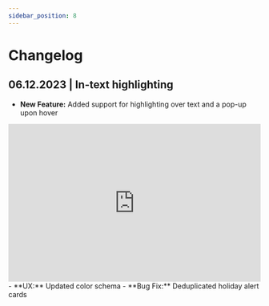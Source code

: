 ```yaml
---
sidebar_position: 8
---
```


# Changelog

## 06.12.2023 | In-text highlighting

- **New Feature:** Added support for highlighting over text and a pop-up upon hover

<iframe width="100%" height="315" src="https://www.youtube.com/embed/JRVLRFX45qE?si=-JqGLF4jzqyhYgVO&amp;controls=0" title="YouTube video player" frameborder="0" allow="accelerometer; autoplay; clipboard-write; encrypted-media; gyroscope; picture-in-picture; web-share" allowfullscreen></iframe>
- **UX:** Updated color schema
- **Bug Fix:** Deduplicated holiday alert cards
